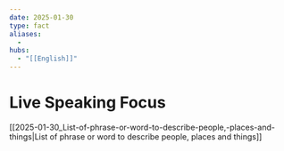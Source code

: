 ```yaml
---
date: 2025-01-30
type: fact
aliases:
  -
hubs:
  - "[[English]]"
---
```


# Live Speaking Focus

[[2025-01-30_List-of-phrase-or-word-to-describe-people,-places-and-things|List of phrase or word to describe people, places and things]]

